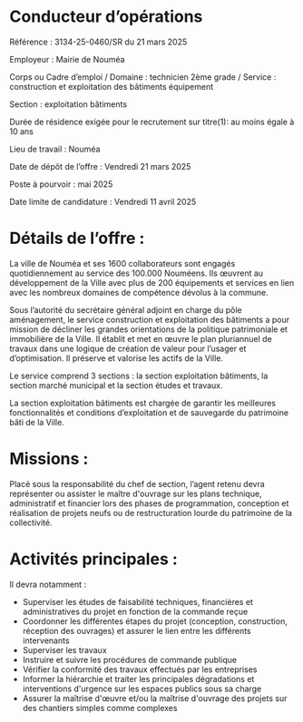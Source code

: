 # Conducteur d’opérations

Référence : 3134-25-0460/SR du 21 mars 2025

Employeur : Mairie de Nouméa

Corps ou Cadre d’emploi / Domaine : technicien 2ème grade / Service : construction et exploitation des bâtiments équipement

Section : exploitation bâtiments

Durée de résidence exigée pour le recrutement sur titre(1): au moins égale à 10 ans

Lieu de travail : Nouméa

Date de dépôt de l’offre : Vendredi 21 mars 2025

Poste à pourvoir : mai 2025

Date limite de candidature : Vendredi 11 avril 2025

# Détails de l’offre :

La ville de Nouméa et ses 1600 collaborateurs sont engagés quotidiennement au service des 100.000 Nouméens. Ils œuvrent au développement de la Ville avec plus de 200 équipements et services en lien avec les nombreux domaines de compétence dévolus à la commune.

Sous l’autorité du secrétaire général adjoint en charge du pôle aménagement, le service construction et exploitation des bâtiments a pour mission de décliner les grandes orientations de la politique patrimoniale et immobilière de la Ville. Il établit et met en œuvre le plan pluriannuel de travaux dans une logique de création de valeur pour l’usager et d’optimisation. Il préserve et valorise les actifs de la Ville.

Le service comprend 3 sections : la section exploitation bâtiments, la section marché municipal et la section études et travaux.

La section exploitation bâtiments est chargée de garantir les meilleures fonctionnalités et conditions d’exploitation et de sauvegarde du patrimoine bâti de la Ville.

# Missions :

Placé sous la responsabilité du chef de section, l’agent retenu devra représenter ou assister le maître d'ouvrage sur les plans technique, administratif et financier lors des phases de programmation, conception et réalisation de projets neufs ou de restructuration lourde du patrimoine de la collectivité.

# Activités principales :

Il devra notamment :

- Superviser les études de faisabilité techniques, financières et administratives du projet en fonction de la commande reçue
- Coordonner les différentes étapes du projet (conception, construction, réception des ouvrages) et assurer le lien entre les différents intervenants
- Superviser les travaux
- Instruire et suivre les procédures de commande publique
- Vérifier la conformité des travaux effectués par les entreprises
- Informer la hiérarchie et traiter les principales dégradations et interventions d'urgence sur les espaces publics sous sa charge
- Assurer la maîtrise d'œuvre et/ou la maîtrise d'ouvrage des projets sur des chantiers simples comme complexes